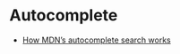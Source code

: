 # Autocomplete

- [How MDN’s autocomplete search works](https://hacks.mozilla.org/2021/08/mdns-autocomplete-search/)
